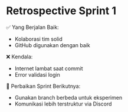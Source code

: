 # Retrospective Sprint 1

✅ Yang Berjalan Baik:
- Kolaborasi tim solid
- GitHub digunakan dengan baik

❌ Kendala:
- Internet lambat saat commit
- Error validasi login

🔄 Perbaikan Sprint Berikutnya:
- Gunakan branch berbeda untuk eksperimen
- Komunikasi lebih terstruktur via Discord
